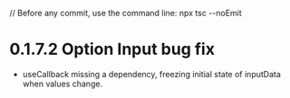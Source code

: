 // Before any commit, use the command line: npx tsc --noEmit

# 0.1.7.2 Option Input bug fix

- useCallback missing a dependency, freezing initial state of inputData when values change.